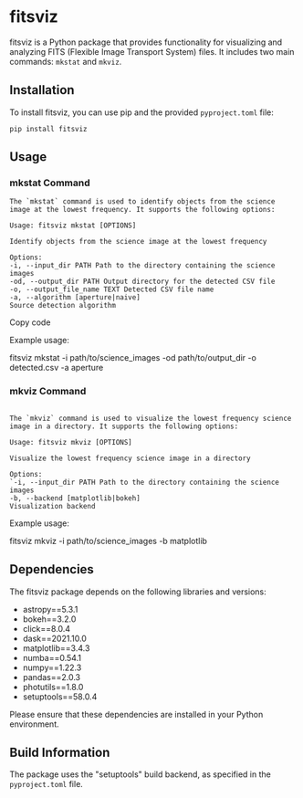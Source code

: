 # fitsviz

fitsviz is a Python package that provides functionality for visualizing and analyzing FITS (Flexible Image Transport System) files. It includes two main commands: `mkstat` and `mkviz`. 

## Installation

To install fitsviz, you can use pip and the provided `pyproject.toml` file:

`pip install fitsviz`


## Usage

### mkstat Command
```
The `mkstat` command is used to identify objects from the science image at the lowest frequency. It supports the following options:

Usage: fitsviz mkstat [OPTIONS]

Identify objects from the science image at the lowest frequency

Options:
-i, --input_dir PATH Path to the directory containing the science images
-od, --output_dir PATH Output directory for the detected CSV file
-o, --output_file_name TEXT Detected CSV file name
-a, --algorithm [aperture|naive]
Source detection algorithm
```


Copy code

Example usage:

fitsviz mkstat -i path/to/science_images -od path/to/output_dir -o detected.csv -a aperture




### mkviz Command
```

The `mkviz` command is used to visualize the lowest frequency science image in a directory. It supports the following options:

Usage: fitsviz mkviz [OPTIONS]

Visualize the lowest frequency science image in a directory

Options:
`-i, --input_dir PATH Path to the directory containing the science images
-b, --backend [matplotlib|bokeh]
Visualization backend
```




Example usage:

fitsviz mkviz -i path/to/science_images -b matplotlib



## Dependencies

The fitsviz package depends on the following libraries and versions:

- astropy==5.3.1
- bokeh==3.2.0
- click==8.0.4
- dask==2021.10.0
- matplotlib==3.4.3
- numba==0.54.1
- numpy==1.22.3
- pandas==2.0.3
- photutils==1.8.0
- setuptools==58.0.4

Please ensure that these dependencies are installed in your Python environment.

## Build Information

The package uses the "setuptools" build backend, as specified in the `pyproject.toml` file.

